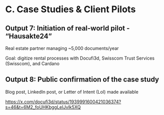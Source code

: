 # C. Case Studies & Client Pilots

## Output 7: Initiation of real-world pilot - “Hausakte24”

Real estate partner managing ~5,000 documents/year

Goal: digitize rental processes with Docufi3d, Swisscom Trust Services (Swisscom), and Cardano

## Output 8: Public confirmation of the case study

Blog post, LinkedIn post, or Letter of Intent (LoI) made available

https://x.com/docufi3d/status/1939991600421036374?s=46&t=6M2_foUHKbggLeIJvlk5XQ
